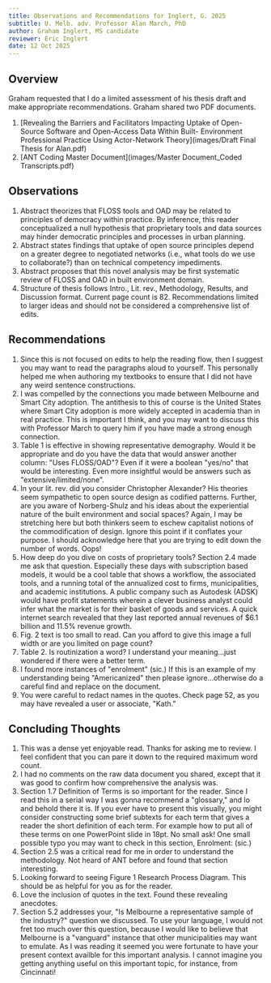 ```yaml
---
title: Observations and Recommendations for Inglert, G. 2025 
subtitle: U. Melb. adv. Professor Alan March, PhD
author: Graham Inglert, MS candidate
reviewer: Eric Inglert
date: 12 Oct 2025
---
```


## Overview
Graham requested that I do a limited assessment of his thesis draft and make appropriate recommendations. Graham shared two PDF documents.

1. [Revealing the Barriers and Facilitators Impacting Uptake of Open-Source Software and Open-Access Data Within Built- Environment Professional Practice Using Actor-Network Theory](images/Draft Final Thesis for Alan.pdf)
1. [ANT Coding Master Document](images/Master Document_Coded Transcripts.pdf)

## Observations
1. Abstract theorizes that FLOSS tools and OAD may be related to principles of democracy within practice. By inference, this reader conceptualized a null hypothesis that proprietary tools and data sources may hinder democratic principles and processes in urban planning.
1. Abstract states findings that uptake of open source principles depend on a greater degree to negotiated networks (i.e., what tools do we use to collaborate?) than on technical competency impediments.
1. Abstract proposes that this novel analysis may be first systematic review of FLOSS and OAD in built environment domain.
1. Structure of thesis follows Intro., Lit. rev., Methodology, Results, and Discussion format. Current page count is 82. Recommendations limited to larger ideas and should not be considered a comprehensive list of edits.

## Recommendations
1. Since this is not focused on edits to help the reading flow, then I suggest you may want to read the paragraphs aloud to yourself. This personally helped me when authoring my textbooks to ensure that I did not have any weird sentence constructions.
1. I was compelled by the connections you made between Melbourne and Smart City adoption. The antithesis to this of course is the United States where Smart City adoption is more widely accepted in academia than in real practice. This is important I think, and you may want to discuss this with Professor March to query him if you have made a strong enough connection.
1. Table 1 is effective in showing representative demography. Would it be appropriate and do you have the data that would answer another column: "Uses FLOSS/OAD"? Even if it were a boolean "yes/no" that would be interesting. Even more insightful would be answers such as "extensive/limited/none".
1. In your lit. rev. did you consider Christopher Alexander? His theories seem sympathetic to open source design as codified patterns. Further, are you aware of Norberg-Shulz and his ideas about the experiential nature of the built environment and social spaces? Again, I may be stretching here but both thinkers seem to eschew capitalist notions of the commodification of design. Ignore this point if it conflates your purpose. I should acknowledge here that you are trying to edit down the number of words. Oops!
1. How deep do you dive on costs of proprietary tools? Section 2.4 made me ask that question. Especially these days with subscription based models, it would be a cool table that shows a workflow, the associated tools, and a running total of the annualized cost to firms, municipalities, and academic institutions. A public company such as Autodesk (ADSK) would have profit statements wherein a clever business analyst could infer what the market is for their basket of goods and services. A quick internet search revealed that they last reported annual revenues of $6.1 billion and 11.5% revenue growth.
1. Fig. 2 text is too small to read. Can you afford to give this image a full width or are you limited on page count?
1. Table 2. Is routinization a word? I understand your meaning...just wondered if there were a better term.
1. I found more instances of "enrolment" (sic.) If this is an example of my understanding being "Americanized" then please ignore...otherwise do a careful find and replace on the document.
1. You were careful to redact names in the quotes. Check page 52, as you may have revealed a user or associate, "Kath."

## Concluding Thoughts
1. This was a dense yet enjoyable read. Thanks for asking me to review. I feel confident that you can pare it down to the required maximum word count.
1. I had no comments on the raw data document you shared, except that it was good to confirm how comprehensive the analysis was.
1. Section 1.7 Definition of Terms is so important for the reader. Since I read this in a serial way I was gonna recommend a "glossary," and lo and behold there it is. If you ever have to present this visually, you might consider constructing some brief subtexts for each term that gives a reader the short definition of each term. For example how to put all of these terms on one PowerPoint slide in 18pt. No small ask! One small possible typo you may want to check in this section, Enrolment: (sic.)
1. Section 2.5 was a critical read for me in order to understand the methodology. Not heard of ANT before and found that section interesting.
1. Looking forward to seeing Figure 1 Research Process Diagram. This should be as helpful for you as for the reader.
1. Love the inclusion of quotes in the text. Found these revealing anecdotes.
1. Section 5.2 addresses your, "Is Melbourne a representative sample of the industry?" question we discussed. To use your language, I would not fret too much over this question, because I would like to believe that Melbourne is a "vanguard" instance that other municipalities may want to emulate. As I was reading it seemed you were fortunate to have your present context availble for this important analysis. I cannot imagine you getting anything useful on this important topic, for instance, from Cincinnati!
